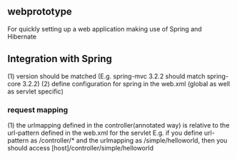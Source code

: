 ## webprototype

For quickly setting up a web application making use of Spring and Hibernate

## Integration with Spring

(1) version should be matched (E.g. spring-mvc 3.2.2 should match spring-core 3.2.2)
(2) define configuration for spring in the web.xml (global as well as servlet specific)

### request mapping
(1) the urlmapping defined in the controller(annotated way) is relative to the url-pattern defined in the web.xml for the servlet
E.g. if you define url-pattern as /controller/* and the urlmapping as /simple/helloworld, then you should access
 [host]/controller/simple/helloworld

